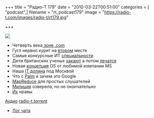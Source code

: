 +++
title = "Радио-Т 179"
date = "2010-03-22T00:51:00"
categories = [ "podcast",]
filename = "rt_podcast179"
image = "https://radio-t.com/images/radio-t/rt179.jpg"

+++

![](https://radio-t.com/images/radio-t/rt179.jpg)

- Четверть века[ зоне .com](http://internet.cnews.ru/news/line/index.shtml?2010/03/15/382726)
- Гугл нервно курит на [втором](http://internet.cnews.ru/news/line/index.shtml?2010/03/17/383035) месте
- Самые конкурсные ИТ [специальности](http://www.securitylab.ru/news/391826.php)
- Дети британских ученых [хакают](http://soft.compulenta.ru/516132/) а потом [лечатся](http://science.compulenta.ru/515680/)
- Новая [концепция](http://soft.compulenta.ru/515862/) OS от любимой компании MS
- Наша [IT долина](http://science.compulenta.ru/515727/) под Москвой
- Что с [Palm](http://habrahabr.ru/blogs/google/88145/) и зачем это Google
- [MapReduce](http://ayende.com/Blog/archive/2010/03/14/map-reduce-ndash-a-visual-explanation.aspx) для простых слушателей
- [Милиция](http://www.securitylab.ru/news/391848.php) озверела, но не окончательно
- [Их](http://habrahabr.ru/blogs/microsoft/87795/) нравы

[Аудио](http://archive.rucast.net/radio-t/media/rt_podcast179.mp3)
[radio-t.torrent](http://www.radio-t.com/torrents/rt_podcast179.mp3.torrent)

* [Лог чата](http://chat.radio-t.com/logs/radio-t-179.html)
<audio src="http://archive.rucast.net/radio-t/media/rt_podcast179.mp3" preload="none"></audio>